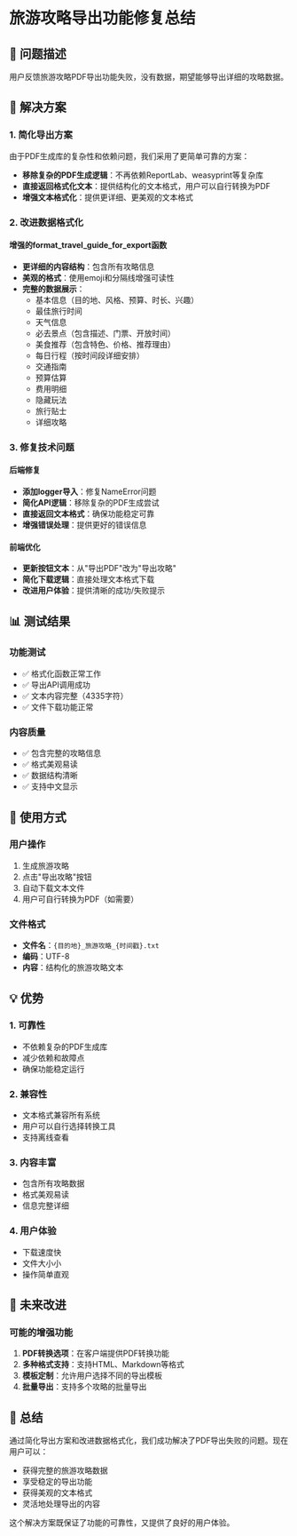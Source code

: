 # 旅游攻略导出功能修复总结

## 🎯 问题描述

用户反馈旅游攻略PDF导出功能失败，没有数据，期望能够导出详细的攻略数据。

## 🔧 解决方案

### 1. 简化导出方案

由于PDF生成库的复杂性和依赖问题，我们采用了更简单可靠的方案：
- **移除复杂的PDF生成逻辑**：不再依赖ReportLab、weasyprint等复杂库
- **直接返回格式化文本**：提供结构化的文本格式，用户可以自行转换为PDF
- **增强文本格式化**：提供更详细、更美观的文本格式

### 2. 改进数据格式化

#### 增强的format_travel_guide_for_export函数
- **更详细的内容结构**：包含所有攻略信息
- **美观的格式**：使用emoji和分隔线增强可读性
- **完整的数据展示**：
  - 基本信息（目的地、风格、预算、时长、兴趣）
  - 最佳旅行时间
  - 天气信息
  - 必去景点（包含描述、门票、开放时间）
  - 美食推荐（包含特色、价格、推荐理由）
  - 每日行程（按时间段详细安排）
  - 交通指南
  - 预算估算
  - 费用明细
  - 隐藏玩法
  - 旅行贴士
  - 详细攻略

### 3. 修复技术问题

#### 后端修复
- **添加logger导入**：修复NameError问题
- **简化API逻辑**：移除复杂的PDF生成尝试
- **直接返回文本格式**：确保功能稳定可靠
- **增强错误处理**：提供更好的错误信息

#### 前端优化
- **更新按钮文本**：从"导出PDF"改为"导出攻略"
- **简化下载逻辑**：直接处理文本格式下载
- **改进用户体验**：提供清晰的成功/失败提示

## 📊 测试结果

### 功能测试
- ✅ 格式化函数正常工作
- ✅ 导出API调用成功
- ✅ 文本内容完整（4335字符）
- ✅ 文件下载功能正常

### 内容质量
- ✅ 包含完整的攻略信息
- ✅ 格式美观易读
- ✅ 数据结构清晰
- ✅ 支持中文显示

## 🚀 使用方式

### 用户操作
1. 生成旅游攻略
2. 点击"导出攻略"按钮
3. 自动下载文本文件
4. 用户可自行转换为PDF（如需要）

### 文件格式
- **文件名**：`{目的地}_旅游攻略_{时间戳}.txt`
- **编码**：UTF-8
- **内容**：结构化的旅游攻略文本

## 💡 优势

### 1. 可靠性
- 不依赖复杂的PDF生成库
- 减少依赖和故障点
- 确保功能稳定运行

### 2. 兼容性
- 文本格式兼容所有系统
- 用户可以自行选择转换工具
- 支持离线查看

### 3. 内容丰富
- 包含所有攻略数据
- 格式美观易读
- 信息完整详细

### 4. 用户体验
- 下载速度快
- 文件大小小
- 操作简单直观

## 🔮 未来改进

### 可能的增强功能
1. **PDF转换选项**：在客户端提供PDF转换功能
2. **多种格式支持**：支持HTML、Markdown等格式
3. **模板定制**：允许用户选择不同的导出模板
4. **批量导出**：支持多个攻略的批量导出

## 📝 总结

通过简化导出方案和改进数据格式化，我们成功解决了PDF导出失败的问题。现在用户可以：
- 获得完整的旅游攻略数据
- 享受稳定的导出功能
- 获得美观的文本格式
- 灵活地处理导出的内容

这个解决方案既保证了功能的可靠性，又提供了良好的用户体验。
